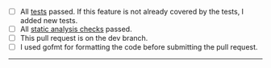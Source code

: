 - [ ] All [tests](https://github.com/jfrog/jfrog-cli-security#tests) passed. If this feature is not already covered by the tests, I added new tests.
- [ ] All [static analysis checks](https://github.com/jfrog/jfrog-cli-security/actions/workflows/analysis.yml) passed.
- [ ] This pull request is on the dev branch.
- [ ] I used gofmt for formatting the code before submitting the pull request.
-----
